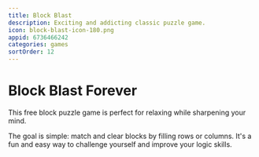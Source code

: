 ```yaml
---
title: Block Blast
description: Exciting and addicting classic puzzle game.
icon: block-blast-icon-180.png
appid: 6736466242
categories: games
sortOrder: 12
---
```

# Block Blast Forever

This free block puzzle game is perfect for relaxing while sharpening your mind.

The goal is simple: match and clear blocks by filling rows or columns. It's a fun and easy way to challenge yourself and improve your logic skills.
